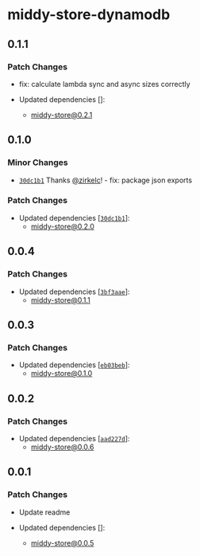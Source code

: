 # middy-store-dynamodb

## 0.1.1

### Patch Changes

- fix: calculate lambda sync and async sizes correctly

- Updated dependencies []:
  - middy-store@0.2.1

## 0.1.0

### Minor Changes

- [`30dc1b1`](https://github.com/zirkelc/middy-store/commit/30dc1b1c039d32cc0d72476ed6262b07f23dbd41) Thanks [@zirkelc](https://github.com/zirkelc)! - fix: package json exports

### Patch Changes

- Updated dependencies [[`30dc1b1`](https://github.com/zirkelc/middy-store/commit/30dc1b1c039d32cc0d72476ed6262b07f23dbd41)]:
  - middy-store@0.2.0

## 0.0.4

### Patch Changes

- Updated dependencies [[`3bf3aae`](https://github.com/zirkelc/middy-store/commit/3bf3aaee12586885ec05108045df0996cd9be376)]:
  - middy-store@0.1.1

## 0.0.3

### Patch Changes

- Updated dependencies [[`eb03beb`](https://github.com/zirkelc/middy-store/commit/eb03beba07ed226cd831a5e8e04f9b14a5248ff6)]:
  - middy-store@0.1.0

## 0.0.2

### Patch Changes

- Updated dependencies [[`aad227d`](https://github.com/zirkelc/middy-store/commit/aad227d8a1c7c7cffb27e9ce54aa41fb3ffccb69)]:
  - middy-store@0.0.6

## 0.0.1

### Patch Changes

- Update readme

- Updated dependencies []:
  - middy-store@0.0.5
